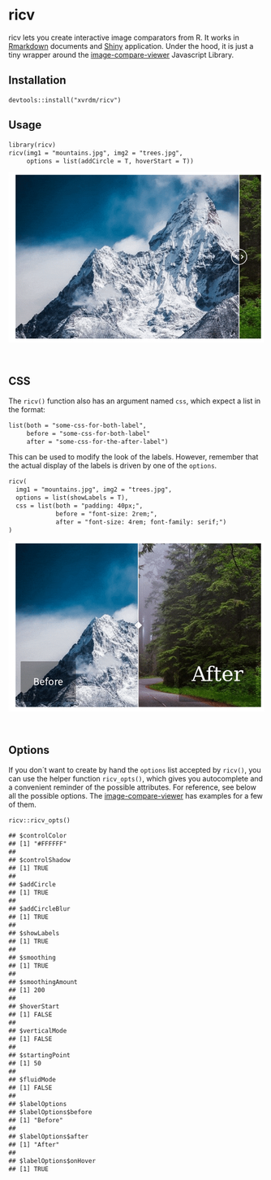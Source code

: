 # ricv

ricv lets you create interactive image comparators from R. It works in [Rmarkdown](https://rmarkdown.rstudio.com/) documents and [Shiny](https://shiny.rstudio.com/) application. Under the hood, it is just a tiny wrapper around the [image-compare-viewer](https://github.com/kylewetton/image-compare-viewer/) Javascript Library.

## Installation

```{r eval=FALSE}
devtools::install("xvrdm/ricv")
```

## Usage

```{r eval=FALSE}
library(ricv)
ricv(img1 = "mountains.jpg", img2 = "trees.jpg",
     options = list(addCircle = T, hoverStart = T))
```

![Gif showing an hoverOnStart image comparator](hover.gif)

<br />

## CSS

The `ricv()` function also has an argument named `css`, which expect a list in the format:

```
list(both = "some-css-for-both-label",
     before = "some-css-for-both-label"
     after = "some-css-for-the-after-label")
```

This can be used to modify the look of the labels. However, remember that the actual display of the labels is driven by one of the `options`.

```{r eval=FALSE}
ricv(
  img1 = "mountains.jpg", img2 = "trees.jpg",
  options = list(showLabels = T),
  css = list(both = "padding: 40px;", 
             before = "font-size: 2rem;", 
             after = "font-size: 4rem; font-family: serif;")
)
```

![Gif showing a styled with css image comparator](css.gif)

<br />

## Options

If you don´t want to create by hand the `options` list accepted by `ricv()`, you can use the helper function `ricv_opts()`, which gives you autocomplete and a convenient reminder of the possible attributes. For reference, see below all the possible options. The [image-compare-viewer](https://github.com/kylewetton/image-compare-viewer/) has examples for a few of them.

```{r}
ricv::ricv_opts()
```

    ## $controlColor
    ## [1] "#FFFFFF"
    ## 
    ## $controlShadow
    ## [1] TRUE
    ## 
    ## $addCircle
    ## [1] TRUE
    ## 
    ## $addCircleBlur
    ## [1] TRUE
    ## 
    ## $showLabels
    ## [1] TRUE
    ## 
    ## $smoothing
    ## [1] TRUE
    ## 
    ## $smoothingAmount
    ## [1] 200
    ## 
    ## $hoverStart
    ## [1] FALSE
    ## 
    ## $verticalMode
    ## [1] FALSE
    ## 
    ## $startingPoint
    ## [1] 50
    ## 
    ## $fluidMode
    ## [1] FALSE
    ## 
    ## $labelOptions
    ## $labelOptions$before
    ## [1] "Before"
    ## 
    ## $labelOptions$after
    ## [1] "After"
    ## 
    ## $labelOptions$onHover
    ## [1] TRUE
